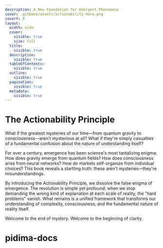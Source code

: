 ```yaml
---
description: A New Foundation for Emergent Phenomena
cover: .gitbook/assets/actionability-hero.png
coverY: 0
layout:
  width: wide
  cover:
    visible: true
    size: full
  title:
    visible: true
  description:
    visible: true
  tableOfContents:
    visible: true
  outline:
    visible: true
  pagination:
    visible: true
  metadata:
    visible: true
---
```


# The Actionability Principle

What if the greatest mysteries of our time—from quantum gravity to consciousness—aren't mysterious at all? What if they're simply casualties of a fundamental confusion about the nature of understanding itself?

For over a century, emergence has been science's most tantalizing enigma: How does gravity emerge from quantum fields? How does consciousness arise from neural networks? How do markets self-organize from individual choices? This book reveals a startling truth: these aren't mysteries—they're misunderstandings.

By introducing the Actionability Principle, we dissolve the false enigma of emergence. The revolution is simple yet profound: when we stop demanding the wrong kind of explanation at each scale of reality, the "hard problems" vanish. What remains is a unified framework that transforms our understanding of complexity, consciousness, and the fundamental nature of reality itself.

Welcome to the end of mystery. Welcome to the beginning of clarity.
# pidima-docs
